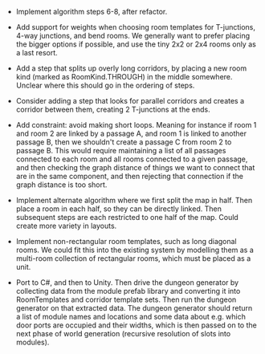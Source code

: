 - Implement algorithm steps 6-8, after refactor.

- Add support for weights when choosing room templates for T-junctions, 4-way junctions, and bend rooms. We generally want to prefer placing the bigger options if possible, and use the tiny 2x2 or 2x4 rooms only as a last resort.

- Add a step that splits up overly long corridors, by placing a new room kind (marked as RoomKind.THROUGH) in the middle somewhere. Unclear where this should go in the ordering of steps.

- Consider adding a step that looks for parallel corridors and creates a corridor between them, creating 2 T-junctions at the ends.

- Add constraint: avoid making short loops. Meaning for instance if room 1 and room 2 are linked by a passage A, and room 1 is linked to another passage B, then we shouldn't create a passage C from room 2 to passage B. This would require maintaining a list of all passages connected to each room and all rooms connected to a given passage, and then checking the graph distance of things we want to connect that are in the same component, and then rejecting that connection if the graph distance is too short.

- Implement alternate algorithm where we first split the map in half. Then place a room in each half, so they can be directly linked. Then subsequent steps are each restricted to one half of the map. Could create more variety in layouts.

- Implement non-rectangular room templates, such as long diagonal rooms. We could fit this into the existing system by modelling them as a multi-room collection of rectangular rooms, which must be placed as a unit.

- Port to C#, and then to Unity. Then drive the dungeon generator by collecting data from the module prefab library and converting it into RoomTemplates and corridor template sets. Then run the dungeon generator on that extracted data. The dungeon generator should return a list of module names and locations and some data about e.g. which door ports are occupied and their widths, which is then passed on to the next phase of world generation (recursive resolution of slots into modules).